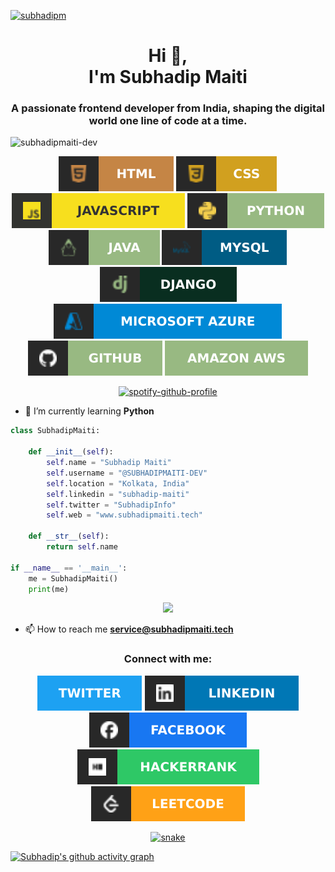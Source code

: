 [![subhadipm](https://github.com/SUBHADIPMAITI-DEV/SUBHADIPMAITI-DEV/assets/78700974/9ab99b5a-6165-4a01-9553-f0e605d2f313)](https://github.com/SUBHADIPMAITI-DEV)
          
<h1 align="center">Hi 👋, <br>I'm Subhadip Maiti</h1>
<h3 align="center">A passionate frontend developer from India, shaping the digital world one line of code at a time.</h3>
<!-- <img align="right" alt="coding" width="400" src="" -->
<p align="left"> <img src="https://komarev.com/ghpvc/?username=subhadipmaiti-dev&label=Profile%20views&color=0e75b6&style=flat" alt="subhadipmaiti-dev" /> </p>

<p>
    <div align="center">
      <img src="https://github.com/SUBHADIPMAITI-DEV/SUBHADIPMAITI-DEV/blob/main/GithubIcons/html.svg">
      <img src="https://github.com/SUBHADIPMAITI-DEV/SUBHADIPMAITI-DEV/blob/main/GithubIcons/css.svg">
      <img src="https://github.com/SUBHADIPMAITI-DEV/SUBHADIPMAITI-DEV/blob/main/GithubIcons/JAVASCRIPT.svg">
      <img src="https://github.com/SUBHADIPMAITI-DEV/SUBHADIPMAITI-DEV/blob/main/GithubIcons/PYTHON.svg">
      <img src="https://github.com/SUBHADIPMAITI-DEV/SUBHADIPMAITI-DEV/blob/main/GithubIcons/java.svg">
      <img src="https://github.com/SUBHADIPMAITI-DEV/SUBHADIPMAITI-DEV/blob/main/GithubIcons/mysql.svg">
      <img src="https://github.com/SUBHADIPMAITI-DEV/SUBHADIPMAITI-DEV/blob/main/GithubIcons/django.svg">
      <img src="https://github.com/SUBHADIPMAITI-DEV/SUBHADIPMAITI-DEV/blob/main/GithubIcons/azure.svg">
      <img src="https://github.com/SUBHADIPMAITI-DEV/SUBHADIPMAITI-DEV/blob/main/GithubIcons/github.svg">
      <img src="https://github.com/SUBHADIPMAITI-DEV/SUBHADIPMAITI-DEV/blob/main/GithubIcons/aws.svg">
    </div>
    </p>
    
<div align="center">
  <a href="https://github.com/SUBHADIPMAITI-DEV">
    <img src="https://spotify-github-profile.kittinanx.com/api/view?uid=31xohh7d2iohjm6lsskana77js6y&cover_image=true&theme=novatorem&show_offline=false&background_color=121212&interchange=false&bar_color=53b14f&bar_color_cover=true" alt="spotify-github-profile">
  </a>
</div>

- 🌱 I’m currently learning **Python**

```python
class SubhadipMaiti:
    
    def __init__(self):
        self.name = "Subhadip Maiti"
        self.username = "@SUBHADIPMAITI-DEV"
        self.location = "Kolkata, India"
        self.linkedin = "subhadip-maiti"
        self.twitter = "SubhadipInfo"
        self.web = "www.subhadipmaiti.tech"

    def __str__(self):
        return self.name

if __name__ == '__main__':
    me = SubhadipMaiti()
    print(me)

```
<div align="center">
    <a href="https://fb.com/subhadip.maiti.info">
      <img src="![Alt text](https://spotify-recently-played-readme.vercel.app/api?user=31bonk64fduskoyimg73w7zk3gve&unique={true|1|on|yes})">
    </a>
  </div>

- 📫 How to reach me **service@subhadipmaiti.tech**


<h3 align="center">Connect with me:</h3>
<p align="center">
<a href="https://twitter.com/subhadipinfo" target="blank"><img src="https://github.com/SUBHADIPMAITI-DEV/SUBHADIPMAITI-DEV/blob/main/GithubIcons/twitter.svg" alt="subhadipinfo"/></a>
<a href="https://www.linkedin.com/in/subhadip-maiti/" target="blank"><img src="https://github.com/SUBHADIPMAITI-DEV/SUBHADIPMAITI-DEV/blob/main/GithubIcons/linkedin.svg" alt="subhadip.maiti.info"/></a>
<a href="https://fb.com/subhadip.maiti.info" target="blank"><img src="https://github.com/SUBHADIPMAITI-DEV/SUBHADIPMAITI-DEV/blob/main/GithubIcons/facebook.svg" alt="subhadip.maiti.info" /></a>
<a href="https://www.hackerrank.com/dipsubha_info" target="blank"><img src="https://github.com/SUBHADIPMAITI-DEV/SUBHADIPMAITI-DEV/blob/main/GithubIcons/hackerrank.svg" alt="dipsubha_info"/></a>
<a href="https://leetcode.com/u/SubhadipMaiti/" target="blank"><img src="https://github.com/SUBHADIPMAITI-DEV/SUBHADIPMAITI-DEV/blob/main/GithubIcons/leetcode.svg" alt="dipsubha_info"/></a>
</p>

<div align="center">
    <a href="http://www.subhadipmaiti.tech">
    <img  src="https://raw.githubusercontent.com/Sutil/Sutil/2b2fad3bf54522bb30c8c170591fc68ff51b69e6/github-contribution-grid-snake2.svg"
         alt="snake" /></a>
  </div>

[![Subhadip's github activity graph](https://github-readme-activity-graph.vercel.app/graph?username=SUBHADIPMAITI-DEV&theme=github-compact)](https://github.com/SUBHADIPMAITI-DEV)

